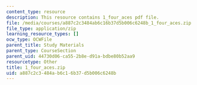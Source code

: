 ```yaml
---
content_type: resource
description: This resource contains 1_four_aces pdf file.
file: /media/courses/a887c2c3484ab6c16b37d5b006c6248b_1_four_aces.zip
file_type: application/zip
learning_resource_types: []
ocw_type: OCWFile
parent_title: Study Materials
parent_type: CourseSection
parent_uid: 44730d06-ca55-2b8e-d91a-bdbe80b52aa9
resourcetype: Other
title: 1_four_aces.zip
uid: a887c2c3-484a-b6c1-6b37-d5b006c6248b
---
```

